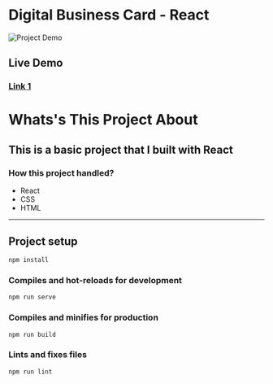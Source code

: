 # Digital Business Card - React

![Project Demo](./Demo.gif)

## Live Demo

### [Link 1](https://www.canberkyilmaz.com)

# Whats's This Project About

## This is a basic project that I built with React

### How this project handled?

  - React
  - CSS
  - HTML

---
## Project setup

```
npm install
```

### Compiles and hot-reloads for development

```
npm run serve
```

### Compiles and minifies for production

```
npm run build
```

### Lints and fixes files

```
npm run lint
```
